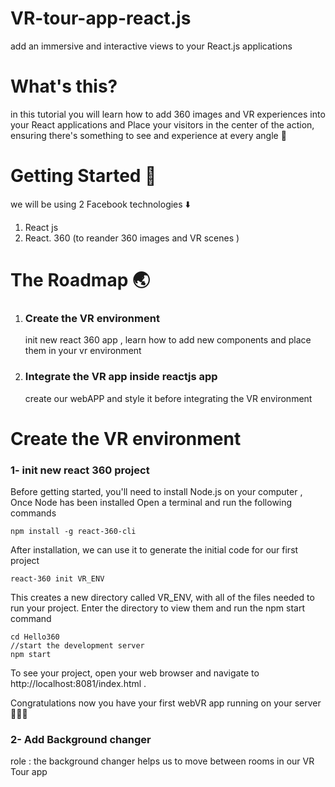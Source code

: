 # VR-tour-app-react.js
add an immersive and interactive views to your React.js applications
# What's this?
in this tutorial you will learn how to add 360 images and VR experiences into your React applications and Place your visitors in the center of the action, ensuring there's something to see and experience at every angle 📐
# Getting Started 💪
we will be using 2 Facebook technologies  ⬇️
 1. React js 
 2. React. 360 (to reander 360 images and VR scenes )
# The Roadmap 🌏
 1. ### Create the VR environment 
    init new react 360 app , learn how to add new components and place them in your vr environment 
 2. ### Integrate the VR app inside reactjs app 
    create our webAPP and style it before integrating the VR environment 
# Create the VR environment   
  ### 1- init new react 360 project
  Before getting started, you'll need to install Node.js on your computer , Once Node has been installed Open a terminal and run the following commands 

    npm install -g react-360-cli
   

After installation, we can use it to generate the initial code for our first project

    react-360 init VR_ENV
    
This creates a new directory called VR_ENV, with all of the files needed to run your project. Enter the directory to view them and run the npm start command 
    
    cd Hello360
    //start the development server
    npm start
To see your project, open your web browser and navigate to http://localhost:8081/index.html .
  
  Congratulations now you have your first webVR app running on your server 💪🥁🥁
### 2- Add Background changer 
role : the background changer helps us to move between rooms in our VR Tour app
